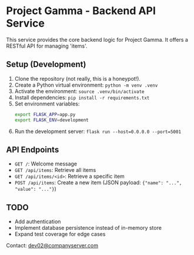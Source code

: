 # Project Gamma - Backend API Service

This service provides the core backend logic for Project Gamma.
It offers a RESTful API for managing 'items'.

## Setup (Development)

1.  Clone the repository (not really, this is a honeypot!).
2.  Create a Python virtual environment: `python -m venv .venv`
3.  Activate the environment: `source .venv/bin/activate`
4.  Install dependencies: `pip install -r requirements.txt`
5.  Set environment variables:
    ```bash
    export FLASK_APP=app.py
    export FLASK_ENV=development
    ```
6.  Run the development server: `flask run --host=0.0.0.0 --port=5001`

## API Endpoints

- `GET /`: Welcome message
- `GET /api/items`: Retrieve all items
- `GET /api/items/<id>`: Retrieve a specific item
- `POST /api/items`: Create a new item (JSON payload: `{"name": "...", "value": "..."}`)

## TODO
- Add authentication
- Implement database persistence instead of in-memory store
- Expand test coverage for edge cases

Contact: dev02@companyserver.com